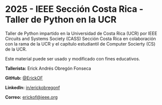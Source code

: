 # **2025 - IEEE Sección Costa Rica - Taller de Python en la UCR**
Taller de Python impartido en la Universidad de Costa Rica (UCR) por IEEE Circuits and Systems Society (CASS) Sección Costa Rica en colaboración con la rama de la UCR y el capítulo estudiantil de Computer Socierty (CS) de la UCR.

Este material puede ser usado y modificado con fines educativos.

**Tallerista:** Erick Andrés Obregón Fonseca

**GitHub:** [@ErickOF](https://github.com/ErickOF)

**LinkedIn:** [in/erickobregonf](https://www.linkedin.com/in/erickobregonf)

**Correo:** [erickof@ieee.org](mailto:erickof@ieee.org)
